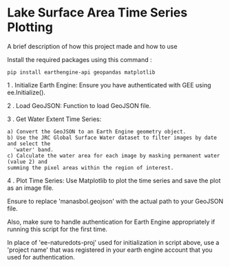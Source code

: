 # Lake Surface Area Time Series Plotting

A brief description of how this project made and how to use

Install the required packages using this command : 
   
    pip install earthengine-api geopandas matplotlib

1 . Initialize Earth Engine: Ensure you have authenticated with GEE using ee.Initialize().

2 . Load GeoJSON: Function to load GeoJSON file.


3 . Get Water Extent Time Series:

    a) Convert the GeoJSON to an Earth Engine geometry object.
    b) Use the JRC Global Surface Water dataset to filter images by date and select the  
      'water' band.
    c) Calculate the water area for each image by masking permanent water (value 2) and    
    summing the pixel areas within the region of interest.

4 . Plot Time Series: 
    Use Matplotlib to plot the time series and save the plot as an image file.

Ensure to replace 'manasbol.geojson' with the actual path to your GeoJSON file. 

Also, make sure to handle authentication for Earth Engine appropriately if running this script for the first time.

In place of 'ee-naturedots-proj' used for initialization in script above, use a 'project name' that was registered in your earth engine account that you used for authentication.

